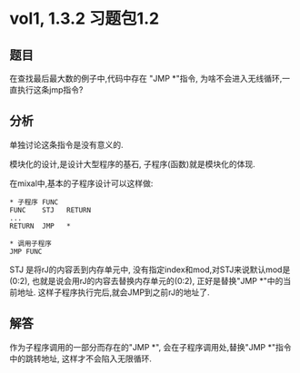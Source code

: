 # vol1, 1.3.2 习题包1.2

## 题目

在查找最后最大数的例子中,代码中存在 "JMP *"指令,
为啥不会进入无线循环,一直执行这条jmp指令?

## 分析

单独讨论这条指令是没有意义的.

模块化的设计,是设计大型程序的基石,
子程序(函数)就是模块化的体现.

在mixal中,基本的子程序设计可以这样做:

    * 子程序 FUNC
    FUNC    STJ   RETURN
    ...
    RETURN  JMP   *

    * 调用子程序
    JMP FUNC

STJ 是将rJ的内容丢到内存单元中,
没有指定index和mod,对STJ来说默认mod是(0:2),
也就是说会用rJ的内容去替换内存单元的(0:2),
正好是替换"JMP *"中的当前地址.
这样子程序执行完后,就会JMP到之前rJ的地址了.

## 解答

作为子程序调用的一部分而存在的"JMP *",
会在子程序调用处,替换"JMP *"指令中的跳转地址,
这样才不会陷入无限循环.
